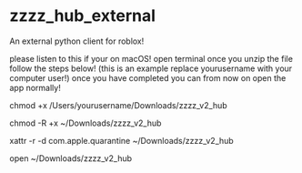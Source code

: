 # zzzz_hub_external
An external python client for roblox!

please listen to this if your on macOS!
open terminal once you unzip the file
follow the steps below! (this is an example replace yourusername with your computer user!)
once you have completed you can from now on open the app normally!

chmod +x /Users/yourusername/Downloads/zzzz_v2_hub

chmod -R +x ~/Downloads/zzzz_v2_hub

xattr -r -d com.apple.quarantine ~/Downloads/zzzz_v2_hub

open ~/Downloads/zzzz_v2_hub
